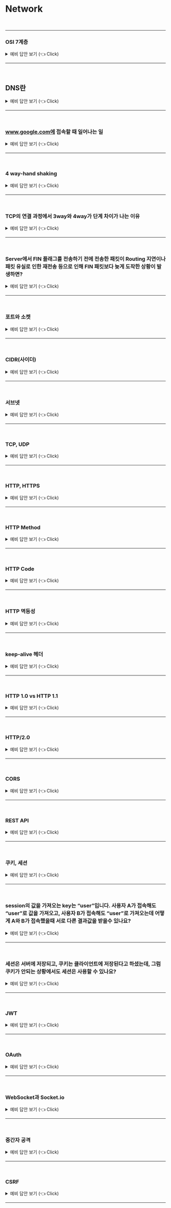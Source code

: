 # Network
<br>

-----------------------


### OSI 7계층

<details>
   <summary> 예비 답안 보기 (👈 Click)</summary>
<br />

-----------------------

현대의 인터넷은 여러가지 실용성과 구현 측면에서 OSI 7계층 모델이 아닌 TCP/IP 모델을 따르고 있다. OSI 모델의 Application, Presentation, Session 계층이 TCP/IP 모델에서는 Application으로 합쳐졌다고 보면 된다.

+ Application(응용) 계층 : __최종 목적지로 응용 프로그램과 연관하여 서비스를 수행하는 계층__
    - 최상위 계층으로 사용자와 직접 상호작용하는 프로토콜이 속함.
    - ex) HTTP, FTP, DNS
+ Presentation(표현) 계층 : __데이터 압축, 변환이 이뤄지는 계층__
    - ex) JPEG, MPEG
+ Session(세션) 계층 : __데이터가 통신하기 위한 논리적 연결을 담당하는 계층__
    - ex) API, Socket
+ Transport(전송) 계층 : __종단 간의 사용자들에게 신뢰성 있는 데이터를 전달하는 계층__
    - TCP / UDP 가 여기에 해당.
    - 흐름 제어 : 송신측과 수신측 사이의 데이터 처리 속도 차이를 제어
    - 혼잡 제어 : 네트워크 혼잡을 피하기 위해 데이터의 전송 속도 제어
    - 오류 제어 : 오류 검출과 재전송
+ Network(네트워크) 계층 : __IP를 지정하고 라우터로 경로를 선택해 네트워크를 통해 패킷을 전달하는 계층__    
+ Data Link(데이터링크) 계층 : __신뢰성 있는 전송을 보장하기 위한 계층__
    - 오류 제어, 흐름 제어, 회선 제어
+ Physical(물리) 계층 : 비트 단위신호들을 전기신호로 변환하는 역할


계층을 나눈 이유 : 통신이 일어나는 과정을 단계별로 알 수 있고, 문제가 생기면 그 단계만 수정하면 된다.  


</details>

-----------------------

<br>

## DNS란

<details>
   <summary> 예비 답안 보기 (👈 Click)</summary>
<br />

-----------------------

+ IP주소를 문자로 표현한 주소로 바꾸는 시스템 혹은 서버

</details>

-----------------------

<br>



### www.google.com에 접속할 때 일어나는 일

<details>
   <summary> 예비 답안 보기 (👈 Click)</summary>
<br />

-----------------------

1. www.google.com을 브라우저 주소창에 입력한다.
2. 브라우저는 캐싱된 DNS 기록을 통해 www.google.com에 대응되는 IP 주소가 있는지 확인한다.
    + 브라우저 캐시 확인
    + OS 캐시 확인
    + 라우터 캐시 확인
    + ISP 캐시 확인
3. 요청한 URL이 캐시에 없으면 ISP(인터넷 서비스 제공자, kt 등)의 DNS 서버가 www.google.com을 호스팅하고 있는 서버의 IP 주소를 찾기 위해 DNS query를 날려서 찾는다.
4. 브라우저는 IP주소를 받아 서버와 TCP 연결을 한다. (3 way handshaking)
    + 클라이언트가 서버로 접속 요청 SYN 패킷을 보낸다.
    + 서버에서는 수락하는 ACK와 SYN 패킷을 보낸다.
    + 클라이언트는 서버에게 확인 응답으로 ACK 패킷을 보낸다.
5. TCP 연결이 완료되면 브라우저가 웹 서버에 HTTP 요청을 보낸다.
6. 서버는 요청을 처리하고 response를 생성하고 보낸다.
7. 브라우저가 HTML content를 사용자에게 보여준다.

서버단에서 클라이언트 단으로 index.html을 응답으로 보내게 되는데 여기 안에는 구글의 이미지 google.png가 들어있다.  
웹 브라우저는 html파일을 읽어서 해석하는데 이미지 주소가 나오면 다시 해당 url로 서버에 요청을 보내고 위와 같은 요청을 반복한다.  

</details>

-----------------------

<br>



### 4 way-hand shaking

<details>
   <summary> 예비 답안 보기 (👈 Click)</summary>
<br />

-----------------------

HTTP 요청과 응답 과정이 끝나면 연결과정을 종료하는 4-way-handshaking이 진행된다.
1. 클라이언트가 서버로 연결을 종료하겠다는 FIN 패킷 전송
2. 서버는 클라이언트에게 우선적으로 ACK 패킷 전송
3. 서버는 자신의 통신의 끝날 때까지 기다리고 끝나면 클라이언트에게 FIN 패킷 전송
4. 클라이언트는 확인했다는 의미로 ACK 패킷을 서버에게 전송
5. 서버가 보내는 FIN보다 서버가 보내는 데이터가 늦게 보내질 경우를 대비해 클라이언트는 일정 시간 동안 소켓을 닫지 않고 잉여 패킷을 기다림(time wait)
6. 이후에 연결 종료

</details>

-----------------------

<br>



### TCP의 연결 과정에서 3way와 4way가 단계 차이가 나는 이유

<details>
   <summary> 예비 답안 보기 (👈 Click)</summary>
<br />

-----------------------

Client가 데이터 전송을 마쳤다고 하더라도 Server는 아직 보낼 데이터가 남아있을 수 있기 때문에 일단 ACK만 먼저 보내고, 데이터를 모두 전송한 후에 자신도 FIN 메시지를 보내기 때문이다.  

</details>

-----------------------

<br>


### Server에서 FIN 플래그를 전송하기 전에 전송한 패킷이 Routing 지연이나 패킷 유실로 인한 재전송 등으로 인해 FIN 패킷보다 늦게 도작한 상황이 발생하면?

<details>
   <summary> 예비 답안 보기 (👈 Click)</summary>
<br />

-----------------------

이러한 현상을 대비하여 Client는 Server로부터 FIN 플래그를 수신하더라도 일정기간 time wait동안 세션을 남겨 놓고 잉여 패킷을 기다리는 과정을 거친다.  

</details>

-----------------------

<br>


### 포트와 소켓

<details>
   <summary> 예비 답안 보기 (👈 Click)</summary>
<br />

-----------------------

+ 포트
    - __네트워크를 통해 데이터를 주고받는 프로세스를 식별하기 위해 호스트 내부적으로 프로세스가 할당받는 고유한 값__
    - 하나의 IP 주소 내에 개별적으로 부여된 통신 프로세스
+ 소켓
    -  __네트워크상에서 동작하는 프로그램 간 통신의 종착점(Endpoint)__
    - __두 시스템 사이의 네트워크 연결을 나타내는 객체__
    - 소켓을 열기 위해선 호스트에 할당된 IP, 포트 번호, 프로토콜이 필요하다.
    - 위 세가지가 소켓을 정의할 수 있지만 유일하게 식별하지는 않는다.
    - 보내는 쪽과 받는 쪽 모두 소켓을 열어야 한다.
    - 하나의 프로세스가 같은 포트를 갖고 여러 개의 소켓을 열 수 있다.

</details>

-----------------------

<br>

### CIDR(사이더)

<details>
   <summary> 예비 답안 보기 (👈 Click)</summary>
<br />

-----------------------

사이더(Classless inter-Domain Routing, CIDR)는 직역 그대로 __클래스없는 도메인간 라우팅 기법__ 이다.  
__기존 IP 주소 할당 방식이었던 클래스를 대체하며 IP주소의 네트워크 영역, 호스트영역을 유연하게 나누어준다.__  
서브넷 마스크는 /를 사용해서 명시한다.  

</details>

-----------------------

<br>

### 서브넷

<details>
   <summary> 예비 답안 보기 (👈 Click)</summary>
<br />

-----------------------

+ Subnetting 
    - 기본의 class로 분리하는 IP 주소 체계에서, __네트워크 부분과 호스트 부분으로 IP영역대를 분리하는 것__
    - 분할하는 이유는 브로드캐스트에서 성능 저하가 발생하기 때문
    - 네트워크 부분이 같다면 같은 네트워크에 포함되어있는 호스트이고, 네트워크 부분을 서브넷 마스크를 통해 구분한다.
+ Subnet
    - __특정 지역에서 관리되는 IP 영역을 몇 개의 영역으로 나눠서 관리하는 것__
+ 장점
    - 네트워크 브로드캐스트 사이즈를 줄일 수 있다.
        - 브로드캐스트 : IP 네트워크에 있는 모든 로컬 네트워크 호스트로 데이터를 전송하는 방식
    - 효율적으로 관리할 수 있다.
    - 네트워크 분리에 따라 보안성 향상

10.0.0.0/24 로 예를 들면, 앞에 24비트(서브넷마스크) 10.0.0을 네트워크 영역 뒤에 마지막 0을 호스트 영역이라고 한다. 앞의 24비트는 네트워크 영역으로 같다면 같은 네트워크 대역이다. 뒤쪽의 8비트는 호스트 영역 범위인데 해당 10.0.0 네트워크에 호스트 영역으로 2^8개의 범위, 즉 2^8개의 Ip를 범위를 할당한다는 것이다. 여기서 8은 32비트 - 24비트로 나온 것이다.  
여기서 4개의 서브넷으로 쪼갠다고 한다면 마지막 8비트의 맨앞 2자리를 서브넷으로 구분하는데 사용한다. 2자리를 사용하는 이유는 2^n>=4 일때 n는 2가 최소값이기 때문이다. 만약 5개의 서브넷으로 쪼갠다면 앞에 3비트를 써야한다.  
4개의 서브넷으로 쪼갠다면 8비트의 맨앞 2자리가 00, 01, 10, 11로 구분되어 2자리가 서브넷 ID가 되고 나머지 뒤에 6자리가 사용가능한 호스트 ID가 된다.


</details>

-----------------------

<br>


### TCP, UDP

<details>
   <summary> 예비 답안 보기 (👈 Click)</summary>
<br />

-----------------------


+ TCP
    - __연결형 서비스를 지원하는 전송계층 프로토콜__
    - __연속성보다 신뢰성있는 전송이 중요할 때에 사용하는 프로토콜__
    - __인터넷 환경(http)에서 기본으로 사용__
    - 초기화(3way-hand-shaking)과 종료(4way-hand-shaking) 필요
    - 흐름 제어(송수신 측의 데이터 처리 속도차이 해결), 혼잡 제어(송신측의 전달과 네트워크 데이터 처리 속도 해결), 오류 제어(오류 검출과 재전송)를 통해 신뢰성을 보장
    - 전이중, 점대점 방식이다.
        - 전이중 : 전송이 양방향으로 동시에 일어날 수 있다.
        - 점대점 : 각 연결이 정확히 2개의 종단점을 가지고 있다.
    - 멀티캐스팅이나 브로드캐스팅을 지원하지 않는다.
+ UDP
    - __비연결성 서비스를 지원하는 전송 프로토콜__
    - __신뢰성보다 연속성이 중요할 때 사용하는 프로토콜__
    - __신뢰성이 낮지만 속도가 빠르다.(스트리밍 서비스에 이용)__
    - checksum 필드를 통해 최소한의 오류만 검출한다.
    - 전송을 위한 논리적인 경로가 없다.
    - 전송 순서를 보장하지 않음
    - 수신 여부를 확인하지 않음
+ 참고
    - __UDP와 TCP는 각각 별도의 포트 주소 공간을 관리하므로 같은 포트 번호를 사용해도 무방하다.__
    - 즉, 두 프로토콜에서 동일한 포트 번호를 할당해도 서로 다른 포트로 간주한다.
    - Checksum은 헤더와 데이터의 에러 확인 용도로 사용되나 UDP는 에러 복구를 위한 필드가 불필요하기 때문에 TCP 헤더에 비해 간단하다.

</details>

-----------------------

<br>



### HTTP, HTTPS


<details>
   <summary> 예비 답안 보기 (👈 Click)</summary>
<br />

-----------------------


+ HTTP 프로토콜의 특징
    - 비연결 지향(connectionless) : 클라이언트가 request를 서버에 보내고, 서버가 클라이언트에 요청에 맞는 response를 보내면 바로 연결을 끊는다.
    - 상태 정보 유지 안 함(stateless) : 연결을 끊는 순간 클라이언트와 서버의 통신은 끝나며 상태 정보를 유지하지 않는다.
+ HTTP
    - __www 상에서 정보를 주고받을 수 있는 포로토콜__
    - __80번 포트 사용__
    - 클라이언트와 서버 사이에 이루어지는 요청/응답 프로토콜
    - 주로 HTML 문서를 주고 받는데 사용
    - TCP(HTTP/1, HTTP/2), UDP(HTTP/3)를 사용
+ HTTPS
    - __HTTP의 보안상 문제를 해결하기 위해 등장한 프로토콜__
    - __HTTP는 텍스트로 자원을 주고받기 때문에 네트워크를 가로챈다면 내용이 유출되는 보안 이슈가 발생한다.__
    - __SSL, TLS(SSL의 최신 버전)를 이용해 암호화하여 주고받음__
        - 응용 계층 및 전송 계층 사이에 위치
    - __443 포트 사용__
    - 모든 HTTP 요청과 응답 데이터는 네트워크로 보내기지 전에 __전송 계층과 응용 계층 사이에서 암호화__ 된다.
    - __HTTP 자체를 암호화하는 것이 아니라 운반하는 HTTP Body 부만 암호화를 진행하고 Header는 암호화하지 않는다.__
    - __암호화 통신 방법 (공개키/개인키, 대칭키 방식을 혼합해서 사용)__
        1. A에서 B로 접속 요청
        2. B에서 공개키를 A에게 전달
        3. A는 자신의 대칭키를 공개키 A로 암호화해서 B에게 전달
        4. B는 개인키로 복호화하여 A의 대칭키를 얻음
        5. 얻어낸 대칭키를 이용하여 A와 B가 암호문을 주고 받음
    - 단점
        - 암호화 추가 비용 발생
        - 암호화 과정에서 웹 서버에 부하
        - 연결이 끊기면 재인증 시간이 소요


</details>

-----------------------

<br>


### HTTP Method

<details>
   <summary> 예비 답안 보기 (👈 Click)</summary>
<br />

-----------------------

+ GET
    - 조회, 리소스 요청
+ POST
    - 요청된 데이터 처리
    - 자원을 생성
+ PUT
    - 요청된 자원이 없으면 생성
    - 요청된 자원을 새 것으로 전체 갱신
+ PATCH
    - 자원의 일부분만 수정
+ DELETE
    - 요청된 자원 삭제


</details>

-----------------------

<br>


### HTTP Code

<details>
   <summary> 예비 답안 보기 (👈 Click)</summary>
<br />

-----------------------

웹 브라우저는 3XX 응답 결과에 Location 헤더가 있으면, Location 위치로 자동 이동(리다이렉트)한다.

* 3xx
  * 영구 리다이렉션
    * 301 Moved Permanently : 리소스의 URL이 원래 URL를 사용하지 않고 영구적으로 이동
    * 308 Permanent Redirect : 301과 같은 기능이지만 리다이렉트 시점에 메서드와 본문이 유지
  * 일시적 리다이렉션
    * 302 Found : 리다이렉트시 요청 메서드가 GET으로 변하고 본문이 제거될 수 있음
    * 307 Temporary Redirect : 302와 같은 기능이지만 리다이렉트 시 요청 메서드와 본문 유지
    * 304 Not Modified
        * 캐시를 목적으로 사용
        * 클라이언트에게 리소스가 수정되지 않았음을 알려줘 클라이언트는 로컬 PC에 저장된 캐시를 재사용
        * 응답에 메시디 바디를 포함하면 안된다(로컬 캐시를 사용해야 하기 때문)
        * 조건부 GET, HEAD 요청시 사용 
* 4xx
  * 400 Bad Request : 클라이언트가 잘못된 요청을 해서 서바가 요청 처리 불가
  * 401 Unauthorized : 클라이언트가 해당 리소스에 대한 인증이 되지 않아 인증이 필요
  * 403 Forbidden : 서버가 요청을 이해했지만 승인을 거부, 주로 인증 자격 증명은 있지만 접근 권한이 불분명한 경우
  * 404 Not Found : 요청 리소스를 서버에서 찾을 수 없음


#### 301과 302의 차이
301 영구 리다이렉션의 경우, 말그대로 요청한 정보(사이트나 페이지)가 영구적으로 옮겨져 다시는 돌아오지 않을 것임을 말해준다.
이말은 새로운 URL로 영원히(Permanently) 이동되었으니, 검색 엔진은 기존 URL에 대한 사이트 랭크와 평가점수와 같은 모든 SEO 값과 링크 리소스를 New URL 로 이전하며, 페이지에 대한 정보도 New URL 페이지만을 수집하게 된다. 영구 리다이렉트를 적용하면, 포털 검색에 이전 URL을 없애주고 새 URL을 표시하게 해주며, 링크 신호를 통합해주기 때문에 이전 URL의 백링크들을 새 URL를 직접 가리키는 것처럼 통합시켜 준다.

302 일시 리다이렉션의 경우, 말그대로 요청한 정보(사이트나 페이지)가 일시(임시)적으로 옮겼다는 것을 말해준다. 즉, 언제든지 이전 URL로 다시 돌아올수 있다는 말이다. 301과 대조적으로 302는 일시적으로(Temporarily) 새로운 URL로 이동했음을 나타내기 때문에, 그래서 검색 엔진은 사이트 랭크와 평가점수와 같은 모든 SEO 값과 링크 리소스를 옮기지 않고 유지하며, 컨텐츠만 New URL에서 조회하도록 한다. 그리고 리다이렉트 했음에도 여전히 Old URL 페이지에 대한 정보를 수집한다.


__정리하면, 301 리다이렉트는 모든 평가(링크 권위, 검색 순위 등)를 새로운 URL로 옮기며 영구적인 리다이렉트로 브라우저에 캐싱될 수 있다. 반면, 302 리다이렉트는 임시적이며 평가를 옮기지 않고, 서버 로직에 의해 상태가 자주 변경되는 경우에 적합하다.__  


</details>

-----------------------

<br>


### HTTP 멱등성

<details>
   <summary> 예비 답안 보기 (👈 Click)</summary>
<br />

-----------------------


특정 HTTP 메서드를 여러 번 요청을 했을 경우, 매번 요청 결과가 같다면 해당 메소드를 멱등성 메소드라고 한다.  
GET, PUT, DELETE가 멱등성 메서드에 속하고 POST는 멱등성 메서드가 아니다.  
같은 POST를 연속적으로 보낸다면 명령은 여러 번 내린 것처럼 부가적인 결과를 가져오기 때문이다.(POST 요청을 반복하면 같은 내용이더라도 다른 데이터가 계속 추가된다.)  
GET은 여러 번 수행해도 서버의 상태가 변하지도 않고 같은 결과를 가져온다.  
PUT은 여러 번 수행해도 결과적으로 데이터는 요청한 값으로 수정된 항상 같은 상태이다.  
DELETE도 여러 번 수행해도 이미 존재하든, 존재하지 않든 그 데이터는 DELETE 요청을 보낸 시점에 사라진다.  
<br>

__cf 안전성__  
안전성은 호출해도 리소스를 변경하지 않는 특성으로 서버에 영향을 끼치는 여부로 생각하면 된다.  
GET 메서드만 안전성 메서드다.  


</details>

-----------------------

<br>



### keep-alive 헤더

<details>
   <summary> 예비 답안 보기 (👈 Click)</summary>
<br />

-----------------------


HTTP는 매번 연결을 끊고 새로 생성한다.  
특정 시간까지는 access가 없더라도 기다리고 연결상태를 유지하는 헤더이다.  
HTTP 1.1부터는 defualt로 keep-alive를 지원한다.

</details>

-----------------------

<br>


### HTTP 1.0 vs HTTP 1.1


<details>
   <summary> 예비 답안 보기 (👈 Click)</summary>
<br />

-----------------------

+ HTTP 1.0
    - 요청 컨텐츠마다 TCP 커넥션을 맺고 끊음을 반복한다.
    - 요청1 -> 응답1 -> 요청2 -> 응답2 순으로 순차적으로 진행된다. 즉, 응답을 받아야만 다음 작업을 한다.
+ HTTP 1.1
    - 매 요청마다 TCP 커넥션을 맺고 끊음을 반복하지 않고 keep-alive를 통해 일정 시간 동안 커넥션을 유지한다.
    - 클라이언트는 각 요청에 대한 응답을 기다리지 않고 여러개의 요청을 연속적으로 보낸다.(파이프라이닝) 하지만 각 응답의 처리는 순차적으로 처리된다.

__cf) 파이프라이닝__  

![pipeline](./image/network/pipeline.PNG)  

</details>

-----------------------

<br>


### HTTP/2.0

<details>
   <summary> 예비 답안 보기 (👈 Click)</summary>
<br />

-----------------------

+ 하나의 커넥션으로 동시에 여러 개의 메세지를 주고 받을 수 있으며, response는 순서에 상관없이 stream으로 주고받는다.
+ 서버는 클라이언트의 요청에 대해 요청하지 않은 리소스를 마음대로 보낼 수 있다.
+ Header의 내용과 중복되는 필드를 재전송하지 않아 데이터를 절약한다.

### Multiplexed Streams
![multiplex](./image/network/multiplex.PNG)  
HTTP/2.0은 한 커넥션에서 여러개의 메시지를 주고받을 수 있으며, 응답은 순서에 상관없이 stream으로 주고받는다.  
위 그림을 보면 하나의 커넥션에서 여러 병렬 스트림(3개)가 존재한다. Stream이 뒤섞여서 전송될 경우, 수신측에서 stream number을 이용해 재조합한다.  

### Server Push
![multiplex](./image/network/push.PNG)    
서버는 클라이언트 요청에 대해 요청하지 않은 리소스도 보낼 수 있다.  
HTTP/1.1에서는 HTML문서를 요청하고 받은뒤 그 안에 css,image 파일이 있다면 서버로 재요청했으나, HTTP/2.0에서는 Server Push 기능으로 클라이언트에서 요청하지 않은 (HTML문서에 포함된 리소스) 리소스를 Push 해주는 방법으로 클라이언트의 요청을 최소화하여 성능을 향상시킨다.

### Header Compression
![multiplex](./image/network/compress.PNG)        
Header의 내용과 중복되는 필드를 재전송하지 않도록 하여, 데이터를 절약한다.  
기존에 HTTP Header가 Plain Text(평문)이었지만, HTTP/2에서는 Hash Table과 Huffman Coding을 사용하는 HPACK이라는 Header 압축방식을 이용하여 데이터 전송 효율을 높였다.  

</details>

-----------------------

<br>


### CORS


<details>
   <summary> 예비 답안 보기 (👈 Click)</summary>
<br />

-----------------------

교차 출처 리소스 공유(Cross-Origin Resource Sharing, CORS)는 추가 HTTP 헤더를 사용하여, 한 출처에서 실행 중인 웹 애플리케이션이 다른 출처의 선택한 자원에 접근할 수 있는 권한을 부여하도록 브라우저에 알려주는 체제이다.  
웹 애플리케이션은 리소스가 자신의 출처(도메인, 프로토콜, 포트)와 다를 때 교차 출처 HTTP 요청을 실행한다.  
<br>

브라우저는 보안상의 이유로, 스크립트에서 시작한 교차 출처 HTTP 요청을 제한한다.  
예를 들면, domain-a.com <-> domain-b.com 간의 요청은 CORS정책 위반으로, 브라우저에서 요청을 제한한다.  
따라서 다른 출처의 리소스를 불러오기 위해서는, 그 출처에서 교차 출처 리소스 공유에 대한 헤더(CORS)를 응답 시 반환해주어야 한다. 기본적으로는 다음과 같이 동작한다.  

![cors](./image/network/cors.PNG)   

1. 실제 요청을 보내기 전에 Preflight라는 예비 요청을 보낸다. 이때 HTTP의 OPTIONS 메서드를 이용해 서버에 보낸다.
2. 서버는 예비 요청이 CORS를 위반하고 있는지를 확인하고 정보를 클라이언트에게 보낸다.
3. Preflight에 대해 서버 응답이 안전하다면 실제 요청을 보낸다.

</details>

-----------------------

<br>


### REST API

<details>
   <summary> 예비 답안 보기 (👈 Click)</summary>
<br />

-----------------------


__REST는 HTTP URI를 통해 자원을 명시하고 HTTP Method를 통해 자원을 처리하도록 설계된 아키텍처이다.__  
REST를 기반으로 만든 API를 REST API라고 한다.  
RESTful은 REST 아키텍처를 구현하는 웹서비스를 나타내는 것으로 REST 원리를 따르는 시스템을 RESTful이라고 한다.  
HATEOAS라는 개념이 있는데, 동적인 API를 제공할 수 있게 된다.  
__모든 관련된 동작__ 을 URI를 통해 알려주어, 클라이언트가 API의 변화에 일일이 대응하지 않아도 된다는 장점이 있다.  
HTTP를 기반으로 동작하다보니 HTTP의 이점을 그대로 가져올 수 있다.(무상태, 캐시처리 등등..)

### REST 하지 않다는 것
+ HTTP Method를 한가지만 사용하고 있다.(Post만 사용하고 있다던가)
+ URL에 동사를 사용하고 있다.(리소스는 명사적 특성을 갖는다.)

정리하면, HTTP의 자원을 제대로 활용하지 않고 있다면 REST하지 않다고 볼 수 있다.

</details>

-----------------------

<br>






### 쿠키, 세션

<details>
   <summary> 예비 답안 보기 (👈 Click)</summary>
<br />

-----------------------


기본적으로 HTTP 프로토콜 환경은 "connectionless, stateless"한 특성을 가지기 때문에 서버는 클라이언트가 누구인지 매번 확인해야 한다.  
이 특성을 보완하기 위해서 쿠키와 세션을 사용한다.

+ 쿠키
    - __클라이언트 로컬에 저장되는 키와 값이 들어있는 작은 데이터 파일__
+ 세션
    - __일정 시간 동안 같은 브라우저로부터 들어오는 일련의 요구를 하나의 상태로 보고 그 상태를 유지하는 것__
+ 세션과 쿠키의 차이점
    - 저장 위치
        - 쿠키는 클라이언트, 세션은 서버
    - 라이프 사이클
        - 쿠키는 만료시간까지 유지, 세션은 브라우저 종료 시 삭제
    - 속도
        - 세션은 정보가 서버에 있기 때문에 처리가 요구되어 쿠키가 더 빠르다.
    - 보안
        - 쿠키는 클라이언트 로컬에 저장되어 취약하지만, 세션은 서버에서 관리해서 비교적 안전
+ 세션보다 주로 쿠키를 사용하는 이유
    - 세션은 서버의 자원을 사용하기 때문에 사용자가 많은수록 소모되는 자원이 상당하기 때문

<br>

#### 세션 동작순서
1. 클라이언트 요청
2. Request-Header 필드의 Cookie 에서 세션ID를 보냈는지 확인
   * 세션ID가 없을 경우, 서버에서 생성하여 클라이언트에게 전송
   * 세션ID가 있는 경우, 쿠키를 사용해 세션ID를 서버에 저장
3. 클라이언트 재접속 시, 쿠키를 이용하여 세션ID 값을 서버에 전달


</details>

-----------------------

<br>



### session의 값을 가져오는 key는 “user”입니다. 사용자 A가 접속해도 “user”로 값을 가져오고, 사용자 B가 접속해도 “user”로 가져오는데 어떻게 A와 B가 접속했을때 서로 다른 결과값을 받을수 있나요?

<details>
   <summary> 예비 답안 보기 (👈 Click)</summary>
<br />

-----------------------

클라이언트가 해당 서버에 접속할 때 서버에는 세션 파일을 하나 생성하고 브라우저에게 JSESSIONID라는 쿠키를 전송한다.  
다음부터는 브라우저는 다른 페이지로 이동할 때마다 JSESSIONID를 서버로 함께 전송한다.  
그럼 서버는 JSESIONID 값을 보고 session을 매칭해서 어떤 사용자인지 체크할 수 있다.  
결국에는 다른 session 객체인 것이다.
</details>

-----------------------

<br>



### 세션은 서버에 저장되고, 쿠키는 클라이언트에 저장된다고 하셨는데, 그럼 쿠키가 안되는 상황에서도 세션은 사용할 수 있나요?

<details>
   <summary> 예비 답안 보기 (👈 Click)</summary>
<br />

-----------------------

쿠키를 사용할 수 없을 때는 url 뒤쪽에 파라미터 값으로 전달하는 경우가 있다.
</details>

-----------------------

<br>




### JWT
<details>
   <summary> 예비 답안 보기 (👈 Click)</summary>
<br />

-----------------------


일반적인 로그인 방식으로는 세션과 쿠기를 통해 구현한다. 세션은 서버의 메모리 내부에 저장되기 때문에 많아지는 만큼 메모리에 부하가 걸리게 되고, 확장 시 세션을 분산시키는 기술을 따로 설계해야 한다.

JWT란 Json 포맷을 이용하여 사용자에 대한 속성을 저장하는 Claim 기반의 Web Token이다. JWT는 토큰 자체를 정보로 사용하는 Self-Contained 방식으로 정보를 안전하게 전달한다.
보통 쿠키에 담거나 헤더에 담아서 보내게 되고 서버에서는 따로 저장하지 않고 토큰의 유효성만 검증하면 되기 때문에 세션 관리보다 더 적은 자원을 사용하게 된다.

하지만 탈취에 의해 악의적으로 사용될 가능성이 있기에 보통 유효시간을 짧게 가져가고 Refresh 토큰을 사용하는 방식으로 구현한다.  

</details>

-----------------------

<br>


### OAuth

<details>
   <summary> 예비 답안 보기 (👈 Click)</summary>
<br />

-----------------------

사용자가 애플리케이션에게 자신을 대신하여 특정 자원에 접근할 수 있는 권한을 부여하는 것을 목적으로 하는 인가를 위한 표준 프로토콜

OAuth 2.0 인증 프로토콜이 아니지만, OpenID Connect 프로토콜을 통해서 OAuth 2.0를 기반으로 하여 인증을 제공하는 기능을 추가합니다.

</details>

-----------------------

<br>



### WebSocket과 Socket.io

<details>
   <summary> 예비 답안 보기 (👈 Click)</summary>
<br />

-----------------------

+ WebSocket
    - 개념
        - 웹 페이지의 한계에서 벗어나 실시간으로 상호작용하는 웹 서비스를 만드는 표준 기술
    - 배경
        - HTTP 프로토콜을 클라이언트에서 서버로의 단방향 통신을 위해 만들어진 방법이다.
        - 실시간 웹을 구현하기 위해서는 양방향 통신이 가능해야 하는데, WebSocket 이전에는 AJAX를 이용해서 구현했고 각 브라우저마다 구현 방법이 달라 개발이 어려웠다.
        - 이를 위해 HTML5 표준의 일부로 WebSocket이 등장했다.
    - 특징
        - 소켓을 이용하여 자유롭게 데이터를 주고 받는다.
        - http 대싱 ws://로 시작하여 streaming과 유사한 방식으로 푸쉬를 지원한다.
        - 브라우저와 마찬가지로 서버에서도 WebSocket을 지원해야 한다.
        - 아직 확정된 상태가 아니라 브라우저별로 지원하는 WebSocket 버전이 다르다.
        - 즉, 시범적 기술로 아직 써볼만한 기술은 아니다.
+ Socket.io
    - 개념
        - 다양한 방식의 실시간 웹 기술을 사용할 수 있는 모듈
        - __WebSocket, FlashSocket, 등 다양한 방법을 하나의 API로 추상화한 것__
        - Socket.io는 JavaScript를 이용하여 브라우저 종류에 상관없이 실시간 웹을 구현할 수 있도록 한 기술
    - 특징
        - 현재 바로 사용할 수 있는 기술
        - WebSocket을 지원하는 여러 서버 구현체가 있지만 socket.io는 Node.js 밖에 없다.
        - 개발자는 socket.io로 개발하고 클라이언트로 푸쉬 메시지를 보내기만 하면, websocket을 지원하지 않는 브라우저의 경우 브라우저 모델과 버전에 따라 다른 방법으로 내부적으로 푸쉬를 보낸다.

__간단하게 정리하면, 실시간으로 상호작용하는 웹 서비스를 만드는 기술은 여러 개가 있고 표준 기술은 WebSocket이다. 아직 시범적인 기술이고, 이런 것들을 추상화 한 것이 Socket.io이다.__

</details>

-----------------------

<br>


### 중간자 공격

<details>
   <summary> 예비 답안 보기 (👈 Click)</summary>
<br />

-----------------------

두 사람이 서로 통신을 주고 받는데, 중간에 제 3의 인물이 끼여서 데이터를 중계한다면, 이 제3자는 그 내용을 모두 알 수 있고, 데이터를 위/변조할 경우 두 사람에게 서로 잘못된 정보를 전달하게 만들 수도 있다. 중간에서 데이터를 가로채는 것이 중간자 공격이다.  
중간자 공격은 4가지가 있다.
+ 스니핑
    - 시스템 및 네트워크에서 들어오고 나가는 데이터 패킷을 캡쳐한다.
+ 패킷 주입
    - 공격자가 일반 데이터와 함께 악의적인 데이터를 주입한다.
+ 세션 하이재킹
    - 세션 가로채기라고도 불리며 두 시스템 간 연결이 활성화된 상태를 가로채는 것
+ 보안 소켓 계층 스트리핑
    - 공격자는 SSL/TLS 연결을 차단하여 프로토콜 보안성이 있는 HTTPS에서 안전하지 않은 HTTP로 전환한다.

이 공격법을 방어하기 위한 목적으로 만들어진 것이 TLS 통신이다. 

__TLS 통신은 클라이언트가 연결을 요청하면 서버에서 자신의 공개키가 포함된 인증서를 보내고, 클라이언트는 인증서의 내용을 연결 프로그램(웹 브라우저 등) 또는 운영체제에 내장된 루트 인증서 정보와 비교하여 무결성을 검증한 뒤, 인증서에 있는 공개키로 대칭형 암호화 키를 만들 수 있는 난수 정보를 공개키로 암호화해 서버로 보내며, 클라이언트와 서버가 각각 이 난수에서 암호화 키를 만들어내 암호화 연결이 개시된다.__


</details>

-----------------------

<br>

### CSRF

<details>
   <summary> 예비 답안 보기 (👈 Click)</summary>
<br />

-----------------------


* 정의 : 사용자가 자신의 의지와는 무관하게 공격자가 의도한 행위(데이터 수정, 삭제, 등록 등) 을 특정 웹사이트에 요청하게 하는 공격이다.
* 방어 방법
    * http 요청 헤더에 referer 정보를 통해 host와 referer 일치하는지 확인
    * csrf 토큰을 사용하여 사용자 세션에 임의값을 저장하고 요청마다 헤더에 값을 포함하여 전송하도록 하고 서버에서는 세션에 저장된 값과 비교하여 검증

</details>

-----------------------

<br>



